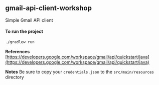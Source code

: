 gmail-api-client-workshop
----------------------------------------------
Simple Gmail API client

#### To run the project

```bash
./gradlew run
```

**References**
[https://developers.google.com/workspace/gmail/api/quickstart/java](https://developers.google.com/workspace/gmail/api/quickstart/java)

**Notes**
Be sure to copy your `credentials.json` to the `src/main/resources` directory
